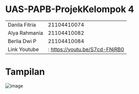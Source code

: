 # UAS-PAPB-ProjekKelompok 4

|  |  |
|--|--|
 | Danila Fitria | 21104410074 |
 | Alya Rahmania | 21104410082 |
 | Berlia Dwi P | 21104410084 |
| Link Youtube | : https://youtu.be/S7cd-FNjRB0 

# Tampilan
![image](https://github.com/danilafi/UAS-PAPB-ProjekKelompok/assets/119145783/082269c8-1211-4520-8c10-acd332417e3f)
